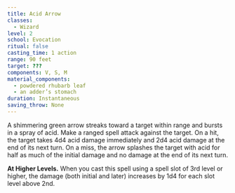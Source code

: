 ```yaml
---
title: Acid Arrow
classes:
  - Wizard
level: 2
school: Evocation
ritual: false
casting_time: 1 action
range: 90 feet
target: ???
components: V, S, M
material_components:
  - powdered rhubarb leaf
  - an adder’s stomach
duration: Instantaneous
saving_throw: None
---
```


A shimmering green arrow streaks toward a target within range and bursts in a spray of acid. Make a ranged spell attack against the target. On a hit, the target takes 4d4 acid damage immediately and 2d4 acid damage at the end of its next turn. On a miss, the arrow splashes the target with acid for half as much of the initial damage and no damage at the end of its next turn.

**At Higher Levels.** When you cast this spell using a spell slot of 3rd level or higher, the damage (both initial and later) increases by 1d4 for each slot level above 2nd.
